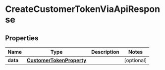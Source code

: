 

# CreateCustomerTokenViaApiResponse


## Properties

| Name | Type | Description | Notes |
|------------ | ------------- | ------------- | -------------|
|**data** | [**CustomerTokenProperty**](CustomerTokenProperty.md) |  |  [optional] |



